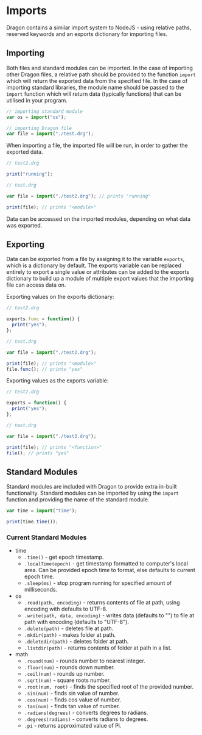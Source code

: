 # Imports

Dragon contains a similar import system to NodeJS - using relative paths, reserved keywords and an exports dictionary for importing files.

## Importing

Both files and standard modules can be imported. In the case of importing other Dragon files, a relative path should be provided to the function `import` which will return the exported data from the specified file. In the case of importing standard libraries, the module name should be passed to the `import` function which will return data (typically functions) that can be utilised in your program.

```js
// importing standard module
var os = import("os");

// importing Dragon file
var file = import("./test.drg");
```

When importing a file, the imported file will be run, in order to gather the exported data.

```js
// test2.drg

print("running");
```

```js
// test.drg

var file = import("./test2.drg"); // prints "running"

print(file); // prints "<module>"
```

Data can be accessed on the imported modules, depending on what data was exported.

## Exporting

Data can be exported from a file by assigning it to the variable `exports`, which is a dictionary by default. The exports variable can be replaced entirely to export a single value or attributes can be added to the exports dictionary to build up a module of multiple export values that the importing file can access data on.

Exporting values on the exports dictionary:

```js
// test2.drg

exports.func = function() {
  print("yes");
};
```

```js
// test.drg

var file = import("./test2.drg");

print(file); // prints "<module>"
file.func(); // prints "yes"
```

Exporting values as the exports variable:

```js
// test2.drg

exports = function() {
  print("yes");
};
```

```js
// test.drg

var file = import("./test2.drg");

print(file); // prints "<function>"
file(); // prints "yes"
```

## Standard Modules

Standard modules are included with Dragon to provide extra in-built functionality. Standard modules can be imported by using the `import` function and providing the name of the standard module.

```js
var time = import("time");

print(time.time());
```

### Current Standard Modules

- time
  - `.time()` - get epoch timestamp.
  - `.localTime(epoch)` - get timestamp formatted to computer's local area. Can be provided epoch time to format, else defaults to current epoch time.
  - `.sleep(ms)` - stop program running for specified amount of milliseconds.
- os
  - `.read(path, encoding)` - returns contents of file at path, using encoding with defaults to UTF-8.
  - `.write(path, data, encoding)` - writes data (defaults to "") to file at path with encoding (defaults to "UTF-8").
  - `.delete(path)` - deletes file at path.
  - `.mkdir(path)` - makes folder at path.
  - `.deletedir(path)` - deletes folder at path.
  - `.listdir(path)` - returns contents of folder at path in a list.
- math
  - `.round(num)` - rounds number to nearest integer.
  - `.floor(num)` - rounds down number.
  - `.ceil(num)` - rounds up number.
  - `.sqrt(num)` - square roots number.
  - `.root(num, root)` - finds the specified root of the provided number.
  - `.sin(num)` - finds sin value of number.
  - `.cos(num)` - finds cos value of number.
  - `.tan(num)` - finds tan value of number.
  - `.radians(degrees)` - converts degrees to radians.
  - `.degrees(radians)` - converts radians to degrees.
  - `.pi` - returns approximated value of Pi.
